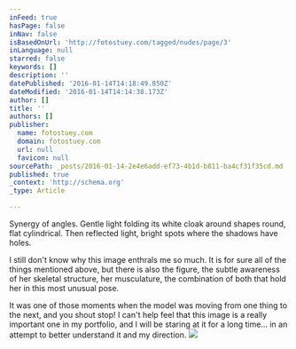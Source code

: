 ```yaml
---
inFeed: true
hasPage: false
inNav: false
isBasedOnUrl: 'http://fotostuey.com/tagged/nudes/page/3'
inLanguage: null
starred: false
keywords: []
description: ''
datePublished: '2016-01-14T14:18:49.850Z'
dateModified: '2016-01-14T14:14:38.173Z'
author: []
title: ''
authors: []
publisher:
  name: fotostuey.com
  domain: fotostuey.com
  url: null
  favicon: null
sourcePath: _posts/2016-01-14-2e4e6add-ef73-4b1d-b811-ba4cf31f35cd.md
published: true
_context: 'http://schema.org'
_type: Article

---
```

Synergy of angles. Gentle light folding its white cloak around shapes round, flat cylindrical. Then reflected light, bright spots where the shadows have holes.

I still don't know why this image enthrals me so much. It is for sure all of the things mentioned above, but there is also the figure, the subtle awareness of her skeletal structure, her musculature, the combination of both that hold her in this most unusual pose.

It was one of those moments when the model was moving from one thing to the next, and you shout stop! I can't help feel that this image is a really important one in my portfolio, and I will be staring at it for a long time... in an attempt to better understand it and my direction.
![](http://41.media.tumblr.com/b9d3987b6496795084679bfdcee94cd0/tumblr_nokf9nUoKc1tlxsi7o1_1280.jpg)